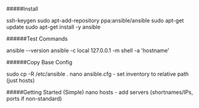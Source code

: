 #####Install

ssh-keygen
sudo apt-add-repository ppa:ansible/ansible
sudo apt-get update
sudo apt-get install -y ansible

######Test Commands

ansible --version
ansible -c local 127.0.0.1 -m shell -a 'hostname'

######Copy Base Config

sudo cp -R /etc/ansible .
nano ansible.cfg - set inventory to relative path (just hosts)

#####Getting Started (Simple)
nano hosts - add servers (shortnames/IPs, ports if non-standard)
